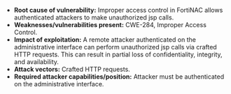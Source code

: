 - **Root cause of vulnerability:** Improper access control in FortiNAC allows authenticated attackers to make unauthorized jsp calls.
- **Weaknesses/vulnerabilities present:** CWE-284, Improper Access Control.
- **Impact of exploitation:** A remote attacker authenticated on the administrative interface can perform unauthorized jsp calls via crafted HTTP requests. This can result in partial loss of confidentiality, integrity, and availability.
- **Attack vectors:** Crafted HTTP requests.
- **Required attacker capabilities/position:** Attacker must be authenticated on the administrative interface.